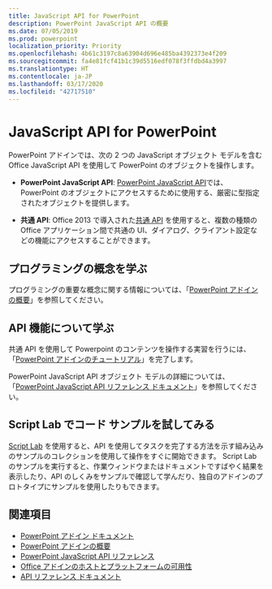 ```yaml
---
title: JavaScript API for PowerPoint
description: PowerPoint JavaScript API の概要
ms.date: 07/05/2019
ms.prod: powerpoint
localization_priority: Priority
ms.openlocfilehash: 4b61c3197c8a63904d696e485ba4392373e4f209
ms.sourcegitcommit: fa4e81fcf41b1c39d5516edf078f3ffdbd4a3997
ms.translationtype: HT
ms.contentlocale: ja-JP
ms.lasthandoff: 03/17/2020
ms.locfileid: "42717510"
---
```

# <a name="javascript-api-for-powerpoint"></a>JavaScript API for PowerPoint

PowerPoint アドインでは、次の 2 つの JavaScript オブジェクト モデルを含む Office JavaScript API を使用して PowerPoint のオブジェクトを操作します。

* **PowerPoint JavaScript API**: [PowerPoint JavaScript API](/javascript/api/powerpoint)では、PowerPoint のオブジェクトにアクセスするために使用する、厳密に型指定されたオブジェクトを提供します。

* **共通 API**: Office 2013 で導入された[共通 API](/javascript/api/office) を使用すると、複数の種類の Office アプリケーション間で共通の UI、ダイアログ、クライアント設定などの機能にアクセスすることができます。

## <a name="learn-programming-concepts"></a>プログラミングの概念を学ぶ

プログラミングの重要な概念に関する情報については、「[PowerPoint アドインの概要](../../powerpoint/powerpoint-add-ins.md)」を参照してください。

## <a name="learn-about-api-capabilities"></a>API 機能について学ぶ

共通 API を使用して Powerpoint のコンテンツを操作する実習を行うには、「[PowerPoint アドインのチュートリアル](../../tutorials/powerpoint-tutorial.md)」を完了します。

PowerPoint JavaScript API オブジェクト モデルの詳細については、「[PowerPoint JavaScript API リファレンス ドキュメント](/javascript/api/powerpoint)」を参照してください。

## <a name="try-out-code-samples-in-script-lab"></a>Script Lab でコード サンプルを試してみる

[Script Lab](../../overview/explore-with-script-lab.md) を使用すると、API を使用してタスクを完了する方法を示す組み込みのサンプルのコレクションを使用して操作をすぐに開始できます。 Script Lab のサンプルを実行すると、作業ウィンドウまたはドキュメントですばやく結果を表示したり、API のしくみをサンプルで確認して学んだり、独自のアドインのプロトタイプにサンプルを使用したりもできます。

## <a name="see-also"></a>関連項目

- [PowerPoint アドイン ドキュメント](../../powerpoint/index.md)
- [PowerPoint アドインの概要](../../powerpoint/powerpoint-add-ins.md)
- [PowerPoint JavaScript API リファレンス](/javascript/api/powerpoint)
- [Office アドインのホストとプラットフォームの可用性](../../overview/office-add-in-availability.md)
- [API リファレンス ドキュメント](../javascript-api-for-office.md)

